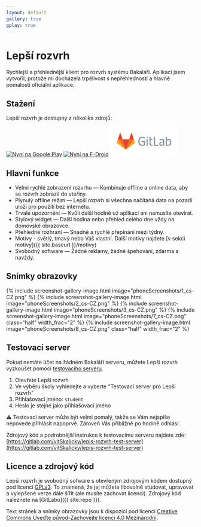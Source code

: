 ```yaml
---
layout: default
gallery: true
gplay: true
---
```


# Lepší rozvrh

Rychlejší a přehlednější klient pro rozvrh systému Bakaláři. Aplikaci jsem vytvořil,
protože mi docházela trpělivost s nepřehledností a hlavně pomalostí oficiální
aplikace.


## Stažení

Lepší rozvrh je dostupný z několika zdrojů:

<!-- Do not put any whitespace around the images in the <a> because it would get underlined on hover-->
<a href="https://play.google.com/store/apps/details?id=cz.vitskalicky.lepsirozvrh&utm_source=website&pcampaignid=pcampaignidMKT-Other-global-all-co-prtnr-py-PartBadge-Mar2515-1"><img alt='Nyní na Google Play' height="80px" src='{{ site.baseurl }}/images/google-play-badge-cs.png'/></a>
<a href="https://f-droid.org/packages/cz.vitskalicky.lepsirozvrh"><img src="https://fdroid.gitlab.io/artwork/badge/get-it-on-cs.png" alt="Nyní na F-Droid" height="80px"></a>
<a href="https://gitlab.com/vitSkalicky/lepsi-rozvrh/-/releases"><img src="images/gitlab-logo-gray-rgb.svg" alt="Stahujte z GitLabu" height="80px"></a>

## Hlavní funkce

- Velmi rychlé zobrazení rozvrhu — Kombinuje offline a online data, aby se rozvrh zobrazil do vteřiny.
- Plynulý offline režim — Lepší rozvrh si všechna načítaná data na pozadí uloží pro použití bez internetu.
- Trvalé upozornění — Kvůli další hodině už aplikaci ani nemusíte otevírat.
- Stylový widget — Další hodina nebo přehled celého dne vždy na domovské obrazovce.
- Přehledné rozhraní — Snadné a rychlé přepínání mezi týdny.
- Motivy - světlý, tmavý nebo Váš vlastní. Další motivy najdete [v sekci motivy]({{ site.baseurl }}/motivy)
- Svobodný software — Žádné reklamy, žádné špehování, zdarma a navždy.

## Snímky obrazovky

<p class="gallery-box clearfix">
{% include screenshot-gallery-image.html image="phoneScreenshots/1_cs-CZ.png" %}
{% include screenshot-gallery-image.html image="phoneScreenshots/2_cs-CZ.png" %}
{% include screenshot-gallery-image.html image="phoneScreenshots/3_cs-CZ.png" %}
{% include screenshot-gallery-image.html image="phoneScreenshots/7_cs-CZ.png" class="half" width_frac="2" %}
{% include screenshot-gallery-image.html image="phoneScreenshots/8_cs-CZ.png" class="half" width_frac="2" %}
</p>

## Testovací server

Pokud nemáte účet na žádném Bakaláři serveru, můžete Lepší rozvrh vyzkoušet pomocí [testovacího serveru](https://gitlab.com/vitSkalicky/lepis-rozvrh-test-server).

1. Otevřete Lepší rozvrh
2. Ve výběru školy vyhledejte a vyberte "Testovací server pro Lepší rozvrh"
3. Přihlašovací jméno: `student`
4. Heslo je stejné jako přihlašovací jméno

⚠ Testovací server může být velmi pomalý, takže se Vám nejspíše nepovede přihlásit napoprvé. Zároveň Vás přibližně po hodině odhlásí.

Zdrojový kód a podrobnější instrukce k testovacímu serveru najdete zde: [https://gitlab.com/vitSkalicky/lepis-rozvrh-test-server](https://gitlab.com/vitSkalicky/lepis-rozvrh-test-server)

## Licence a zdrojový kód

Lepší rozvrh je svobodný sofware s otevřeným zdrojovým kódem dostupný pod licencí [GPLv3](https://www.gnu.org/licenses/gpl-3.0.en.html). To znamená, že jej můžete libovolně studovat, upravovat a vylepšené verze dále šířit (ale musíte zachovat licenci). Zdrojový kód naleznete na [GitLabu]({{ site.repo }}).

Text stránek a snímky obrazovky jsou k dispozici pod licencí [Creative Commons Uveďte původ-Zachovejte licenci 4.0 Mezinárodní](https://creativecommons.org/licenses/by-sa/4.0/deed.cs).